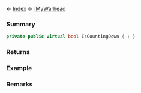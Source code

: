 ← [Index](Api-Index) ← [IMyWarhead](Sandbox.ModAPI.Ingame.IMyWarhead)

### Summary

```csharp
private public virtual bool IsCountingDown { ; }
```

### Returns

### Example

### Remarks

